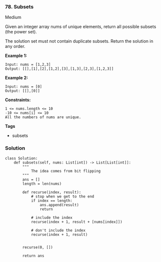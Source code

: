 ### 78. Subsets
Medium

Given an integer array nums of unique elements, return all possible subsets (the power set).

The solution set must not contain duplicate subsets. Return the solution in any order. 

**Example 1:**
```
Input: nums = [1,2,3]
Output: [[],[1],[2],[1,2],[3],[1,3],[2,3],[1,2,3]]
```

**Example 2:**
```
Input: nums = [0]
Output: [[],[0]]
``` 

**Constraints:**
```
1 <= nums.length <= 10
-10 <= nums[i] <= 10
All the numbers of nums are unique.
```
**Tags**
- subsets

### Solution
```
class Solution:
    def subsets(self, nums: List[int]) -> List[List[int]]:
        """
            The idea comes from bit flipping
        """
        ans = []
        length = len(nums)
        
        def recurse(index, result):
            # stop when we get to the end
            if index == length:
                ans.append(result)
                return
            
            # include the index
            recurse(index + 1, result + [nums[index]])
            
            # don't include the index
            recurse(index + 1, result)
    
    
        recurse(0, [])
        
        return ans
```
